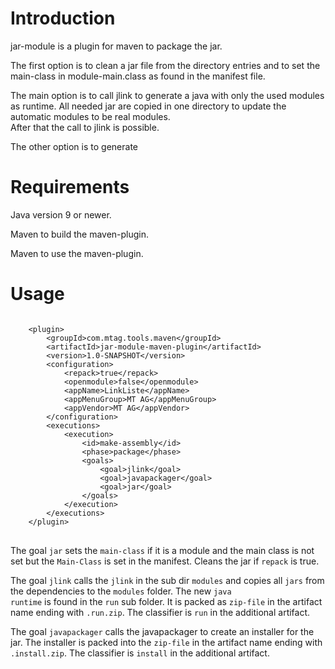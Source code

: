 # Introduction
jar-module is a plugin for maven to package the jar.

The first option is to clean a jar file from the directory entries and to set the main-class 
in module-main.class as found in the manifest file. 

The main option is to call jlink to generate a java with only the used modules as runtime.
All needed jar are copied in one directory to update the automatic modules to be real modules.  
After that the call to jlink is possible.

The other option is to generate  

# Requirements
Java version 9 or newer.

Maven to build the maven-plugin.

Maven to use the maven-plugin.

# Usage
<pre><code>
    &lt;plugin>
        &lt;groupId>com.mtag.tools.maven&lt;/groupId>
        &lt;artifactId>jar-module-maven-plugin&lt;/artifactId>
        &lt;version>1.0-SNAPSHOT&lt;/version>
        &lt;configuration>
            &lt;repack>true&lt;/repack>
            &lt;openmodule>false&lt;/openmodule>
            &lt;appName>LinkListe&lt;/appName>
            &lt;appMenuGroup>MT AG&lt;/appMenuGroup>
            &lt;appVendor>MT AG&lt;/appVendor>
        &lt;/configuration>
        &lt;executions>
            &lt;execution>
                &lt;id>make-assembly&lt;/id>
                &lt;phase>package&lt;/phase>
                &lt;goals>
                    &lt;goal>jlink&lt;/goal>
                    &lt;goal>javapackager&lt;/goal>
                    &lt;goal>jar&lt;/goal>
                &lt;/goals>
            &lt;/execution>
        &lt;/executions>
    &lt;/plugin>
</code>
</pre>

The goal <code>jar</code> sets the <code>main-class</code> if it is a module and the main class is not set
but the <code>Main-Class</code> is set in the manifest. Cleans the jar if <code>repack</code> is true.
 
The goal <code>jlink</code> calls the <code>jlink</code> in the sub dir <code>modules</code> and copies 
all <code>jars</code> from the dependencies to the <code>modules</code> folder.
The new <code>java runtime</code> is found in the <code>run</code> sub folder. It is packed as 
<code>zip-file</code> in the artifact name ending with <code>.run.zip</code>. The classifier is 
<code>run</code> in the additional artifact.

The goal <code>javapackager</code> calls the javapackager to create an installer for the jar. The installer
is packed into the <code>zip-file</code> in the artifact name ending with <code>.install.zip</code>. The 
classifier is <code>install</code> in the additional artifact.
 
 
